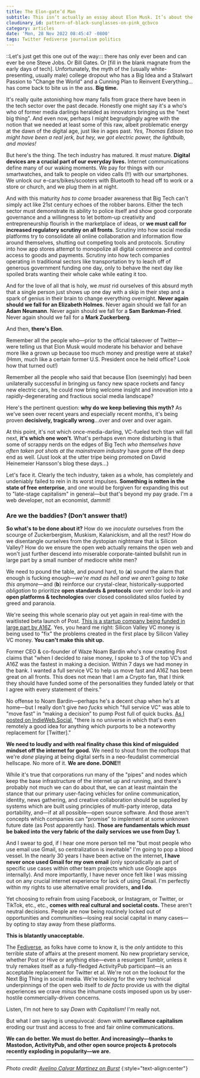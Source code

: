 ```yaml
---
title: The Elon-gate’d Man
subtitle: This isn’t actually an essay about Elon Musk. It’s about the fact that we keep trusting these people. And by “these people” I mean the people who look, talk, and behave like Elon Musk. Perhaps it’s time to bust the myth of the Silicon Valley-style boy genius once and for all, and instead look to egalitarian principles to ensure the health and safety of our digital future.
cloudinary_id: pattern-of-black-sunglasses-on-pink_qcbvco
category: articles
date: 'Mon, 28 Nov 2022 08:45:47 -0800'
tags: Twitter Fediverse journalism politics
---
```


<style>
  p > mark {
    font-variant: small-caps;
    color: var(--strong-color, currentColor);
    background-color: transparent;
    font-weight: bold;
  }
</style>

::Let's just get this one out of the way::: there has only ever been and can ever be one Steve Jobs. Or Bill Gates. Or \[fill in the blank magnate from the early days of tech\]. Unfortunately, the myth of the (usually white-presenting, usually male) college dropout who has a Big Idea and a Stalwart Passion to "Change the World" and a Cunning Plan to Reinvent Everything…has come back to bite us in the ass. **Big time.**

It's really quite astonishing how many falls from grace there have been in the tech sector over the past decade. Honestly one might say it's a who's who of former media darlings heralded as innovators bringing us the "next big thing". And even now, perhaps I might begrudgingly agree with the notion that we needed at least some of this raw, albeit problematic energy at the dawn of the digital age, just like in ages past. _Yes, Thomas Edison too might have been a real jerk, but hey, we got electric power, the lightbulb, and movies!_

But here's the thing. The tech industry has matured. It _must_ mature. **Digital devices are a crucial part of our everyday lives.** Internet communications define many of our waking moments. We pay for things with our smartwatches, and talk to people on video calls (!!) with our smartphones. We unlock our e-cars/bikes/scooters with Bluetooth to head off to work or a store or church, and we plug them in at night.

And with this maturity _has to come_ broader awareness that Big Tech can't simply act like 21st century echoes of the robber barons. Either the tech sector must demonstrate its ability to police itself and show good corporate governance and a willingness to let bottom-up creativity and entrepreneurship flourish in the marketplace of ideas, or **we must call for increased regulatory scrutiny on all fronts**. Scrutiny into how social media platforms try to consolidate all online collaboration and information flow around themselves, shutting out competing tools and protocols. Scrutiny into how app stores attempt to monopolize all digital commerce and control access to goods and payments. Scrutiny into how tech companies operating in traditional sectors like transportation try to leach off of generous government funding one day, only to behave the next day like spoiled brats wanting their whole cake while eating it too.

And for the love of all that is holy, we _must_ rid ourselves of this absurd myth that a single person just shows up one day with a skip in their step and a spark of genius in their brain to change everything overnight. **Never again should we fall for an Elizabeth Holmes.** Never again should we fall for an **Adam Neumann**. Never again should we fall for a **Sam Bankman-Fried**. Never again should we fall for a **Mark Zuckerberg**.

And then, **there's Elon**.

Remember all the people who—prior to the official takeover of Twitter—were telling us that Elon Musk would moderate his behavior and behave more like a grown up because too much money and prestige were at stake? (Hmm, much like a certain former U.S. President once he held office? Look how that turned out!)

Remember all the people who said that because Elon (seemingly) had been unilaterally successful in bringing us fancy new space rockets and fancy new electric cars, he could now bring welcome insight and innovation into a rapidly-degenerating and fractious social media landscape?

Here's the pertinent question: **why do we keep believing this myth?** As we've seen over recent years and especially recent months, it's being proven **decisively, tragically wrong**…over and over and over again.

At this point, it's not which once-media-darling, VC-fueled tech titan will fall next, **it's which one won't**. What's perhaps even more disturbing is that some of scrappy nerds on the edges of Big Tech _who themselves have often taken pot shots at the mainstream industry_ have gone off the deep end as well. (Just look at the utter tripe being promoted on David Heinemeier Hansson's blog these days…)

Let's face it. Clearly the tech industry, taken as a whole, has completely and undeniably failed to rein in its worst impulses. **Something is rotten in the state of free enterprise**, and one would be forgiven for expanding this out to "late-stage capitalism" in general—but that's beyond my pay grade. I'm a web developer, not an economist, dammit!

### Are we the baddies? (Don’t answer that!)

**So what's to be done about it?** How do we _inoculate_ ourselves from the scourge of Zuckerbergism, Muskism, Kalanickism, and all the rest? How do we disentangle ourselves from the dystopian nightmare that is Silicon Valley? How do we ensure the open web actually remains the open web and won't just further descend into miserable corporate-tainted bullshit run in large part by a small number of mediocre white men?

We need to pound the table, and pound hard, to (**a**) sound the alarm that enough is fucking enough—_we're mad as hell and we aren't going to take this anymore_—and (**b**) reinforce our crystal-clear, historically-supported _obligation_ to prioritize **open standards & protocols** over vendor lock-in and **open platforms & technologies** over closed consolidated silos fueled by greed and paranoia.

We're seeing this whole scenario play out yet again in real-time with the waitlisted beta launch of Post. [This is a startup company being funded in large part by A16Z](https://post.news/article/2I8KY7PphGpEorYcxGJsSdGuWlC). Yes, you heard me right: Silicon Valley VC money is being used to "fix" the problems created in the first place by Silicon Valley VC money. **You can't make this shit up.**

Former CEO & co-founder of Waze Noam Bardin who's now creating Post claims that "when I decided to raise money, I spoke to 3 of the top VC’s and A16Z was the fastest in making a decision. Within 7 days we had money in the bank. I wanted a full service VC to help us move fast and A16Z has been great on all fronts. This does not mean that I am a Crypto fan, that I think they should have funded some of the personalities they funded lately or that I agree with every statement of theirs."

No offense to Noam Bardin—perhaps he's a decent chap when he's at home—but I really don't give *two fucks* which "full service VC" was able to "move fast" in “making a decision” to pump Post full of quick bucks. [As I posted on IndieWeb.Social](https://indieweb.social/@jaredwhite/109417660136660262), "there is no universe in which that's even remotely a good idea for anything which purports to be a noteworthy replacement for \[Twitter\]."

**We need to loudly and with real finality chase this kind of misguided mindset off the internet for good.** We need to shout from the rooftops that we're _done_ playing at being digital serfs in a neo-feudalist commercial hellscape. No more of it. **We are done. DONE!!**

While it's true that corporations run many of the "pipes" and nodes which keep the base infrastructure of the internet up and running, and there's probably not much we can do about that, we can at least maintain the stance that our primary user-facing vehicles for online communication, identity, news gathering, and creative collaboration should be supplied by systems which are built using principles of multi-party interop, data portability, and—if at all possible—open source software. And those aren't concepts which companies can "promise" to implement at some unknown future date (as Post apparently has). **Those are fundamentals which _must_ be baked into the very fabric of the daily services we use from Day 1.**

And I swear to god, if I hear one more person tell me "but most people who use email use Gmail, so centralization is inevitable" I'm going to pop a blood vessel. In the nearly 30 years I have been active on the internet, **I have never once used Gmail for my own email** (only sporadically as part of specific use cases within other team projects which use Google apps internally). And more importantly, I have never once felt like I was missing out on any crucial internet experience for lack of using Gmail. I'm perfectly within my rights to use alternative email providers, **and I do**.

Yet choosing to refrain from using Facebook, or Instagram, or Twitter, or TikTok, etc., etc., **comes with real cultural and societal costs.** These aren't neutral decisions. People are now being routinely locked out of opportunities and communities—losing real social capital in many cases—by opting to stay away from these platforms.

**This is blatantly unacceptable.**

The [Fediverse](https://blog.joinmastodon.org/2018/12/why-does-decentralization-matter/), as folks have come to know it, is the _only_ antidote to this terrible state of affairs at the present moment. No new proprietary service, whether Post or Hive or anything else—even a resurgent Tumblr, unless it truly remakes itself as a fully-fledged ActivityPub participant—is an acceptable replacement for Twitter et al. We're not on the lookout for the Next Big Thing in social media. We're looking for the very technical underpinnings of the open web itself to _de facto_ provide us with the digital experiences we crave _minus_ the inhumane costs imposed upon us by user-hostile commercially-driven concerns.

Listen, I’m not here to say _Down with Capitalism!_ I'm really not.

But what I *am* saying is unequivocal: down with **surveillance capitalism** eroding our trust and access to free and fair online communications.

**We can do better. We must do better. And increasingly—thanks to Mastodon, ActivityPub, and other open source projects & protocols recently exploding in popularity—we are.**

----

_Photo credit: [Avelino Calvar Martinez on Burst](https://burst.shopify.com/photos/pattern-of-black-sunglasses-on-pink?q=men+sunglasses)_
{:style="text-align:center"}